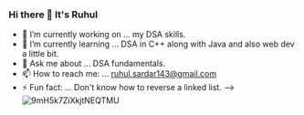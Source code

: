 ### Hi there 👋 It's Ruhul

- 🔭 I’m currently working on ... my DSA skills.
- 🌱 I’m currently learning ... DSA in C++ along with Java and also web dev a little bit.
- 💬 Ask me about ... DSA fundamentals.
- 📫 How to reach me: ... ruhul.sardar143@gmail.com
- ⚡ Fun fact: ... Don't know how to reverse a linked list.
-->
![9mH5k7ZiXkjtNEQTMU](https://user-images.githubusercontent.com/84025740/128626803-50e9d9f4-0457-4ef1-8437-3e7ce67d2605.gif)


